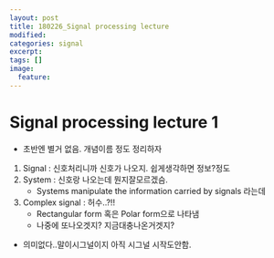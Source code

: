 ```yaml
---
layout: post
title: 180226_Signal processing lecture
modified:
categories: signal
excerpt:
tags: []
image:
  feature:
---
```


# Signal processing lecture 1

- 초반엔 별거 없음. 개념이름 정도 정리하자

1. Signal : 신호처리니까 신호가 나오지. 쉽게생각하면 정보?정도
2. System : 신호랑 나오는데 뭔지잘모르겠슴.
    - Systems manipulate the information carried by signals 라는데
3. Complex signal : 허수..?!!
    - Rectangular form 혹은 Polar form으로 나타냄
    - 나중에 또나오겟지? 지금대충나온거겟지?

- 의미없다..말이시그널이지 아직 시그널 시작도안함.
